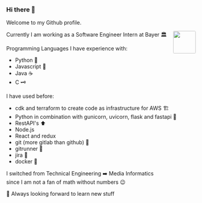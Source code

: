### Hi there 👋

Welcome to my Github profile.

<img src="https://cdn-icons-png.flaticon.com/128/298/298405.png" height="60" align="right" style="float:right; border-radius: 3px;overflow: hidden;"/>

Currently I am working as a Software Engineer Intern at Bayer 🏛️

Programming Languages I have experience with:
  - Python 🐍
  - Javascript 📜
  - Java ☕
  - C 🗝️

I have used before:
  - cdk and terraform to create code as infrastructure for AWS 🏗️
  - Python in combination with gunicorn, uvicorn, flask and fastapi 🦄
  - RestAPI's ⬆️
  - Node.js 
  - React and redux
  - git (more gitlab than github) 🔄
  - gitrunner 🏃
  - jira 🎫
  - docker 🐳

I switched from Technical Engineering ➡️ Media Informatics </br>
since I am not a fan of math without numbers 😉

🌄 Always looking forward to learn new stuff 

